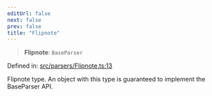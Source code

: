 ```yaml
---
editUrl: false
next: false
prev: false
title: "Flipnote"
---
```


> **Flipnote**: `BaseParser`

Defined in: [src/parsers/Flipnote.ts:13](https://github.com/jaames/flipnote.js/blob/a8a7e56268fb7f3a0039ade6ddc69a607deedd27/src/parsers/Flipnote.ts#L13)

Flipnote type. An object with this type is guaranteed to implement the BaseParser API.
